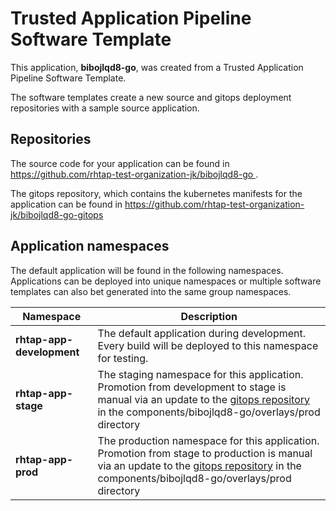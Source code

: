 # Trusted Application Pipeline Software Template

This application, **bibojlqd8-go**, was created from a Trusted Application Pipeline Software Template.

The software templates create a new source and gitops deployment repositories with a sample source application. 

## Repositories

The source code for your application can be found in [https://github.com/rhtap-test-organization-jk/bibojlqd8-go ](https://github.com/rhtap-test-organization-jk/bibojlqd8-go ).
 
The gitops repository, which contains the kubernetes manifests for the application can be found in 
[https://github.com/rhtap-test-organization-jk/bibojlqd8-go-gitops ](https://github.com/rhtap-test-organization-jk/bibojlqd8-go-gitops ) 

## Application namespaces 

The default application will be found in the following namespaces. Applications can be deployed into unique namespaces or multiple software templates can also bet generated into the same group namespaces.  

|  Namespace   |  Description   |  
| -------- | -------- |   
| **rhtap-app-development** | The default application during development. Every build will be deployed to this namespace for testing. | 
| **rhtap-app-stage** | The staging namespace for this application. Promotion from development to stage is manual via an update to the [gitops repository](https://github.com/rhtap-test-organization-jk/bibojlqd8-go-gitops ) in the components/bibojlqd8-go/overlays/prod directory |  
| **rhtap-app-prod** | The production namespace for this application. Promotion from stage to production is manual via an update to the [gitops repository](https://github.com/rhtap-test-organization-jk/bibojlqd8-go-gitops ) in the components/bibojlqd8-go/overlays/prod directory | 